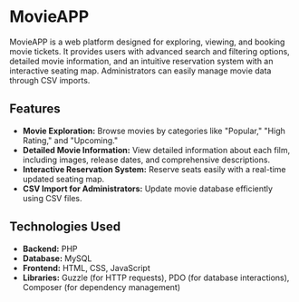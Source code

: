 # MovieAPP

MovieAPP is a web platform designed for exploring, viewing, and booking movie tickets. It provides users with advanced search and filtering options, detailed movie information, and an intuitive reservation system with an interactive seating map. Administrators can easily manage movie data through CSV imports.

## Features

- **Movie Exploration:** Browse movies by categories like "Popular," "High Rating," and "Upcoming."
- **Detailed Movie Information:** View detailed information about each film, including images, release dates, and comprehensive descriptions.
- **Interactive Reservation System:** Reserve seats easily with a real-time updated seating map.
- **CSV Import for Administrators:** Update movie database efficiently using CSV files.

## Technologies Used

- **Backend:** PHP
- **Database:** MySQL
- **Frontend:** HTML, CSS, JavaScript
- **Libraries:** Guzzle (for HTTP requests), PDO (for database interactions), Composer (for dependency management)
